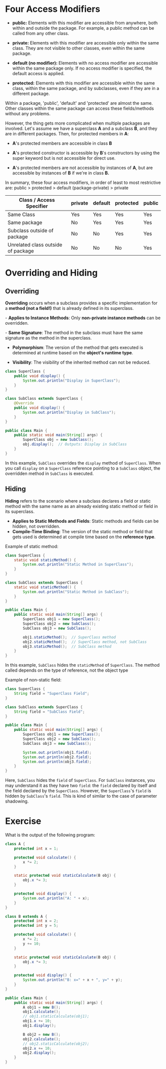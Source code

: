 # Four Access Modifiers

- **public:** Elements with this modifier are accessible from anywhere, both within and outside the package. For example, a public method can be called from any other class.
    
- **private:** Elements with this modifier are accessible only within the same class. They are not visible to other classes, even within the same package.
    
- **default (no modifier):** Elements with no access modifier are accessible within the same package only. If no access modifier is specified, the default access is applied.
    
- **protected:** Elements with this modifier are accessible within the same class, within the same package, and by subclasses, even if they are in a different package.
    

Within a package, 'public', 'default' and 'protected' are almost the same. Other classes within the same package can access these fields/methods without any problems.

However, the thing gets more complicated when multiple packages are involved. Let's assume we have a superclass **A** and a subclass **B**, and they are in different packages. Then, for protected members in **A**:

- **A**'s protected members are accessible in class **B**
    
- **A**'s protected constructor is accessible by **B**'s constructors by using the super keyword but is not accessible for direct use.
    
- **A**'s protected members are not accessible by instances of **A**, but are accessible by instances of **B** if we're in class **B.**
    

In summary, these four access modifiers, in order of least to most restrictive are: public > protected > default (package-private) > private

| Class / Access Specifier | private | default | protected | public |
| --- | --- | --- | --- | --- |
| Same Class | Yes | Yes | Yes | Yes |
| Same package | No  | Yes | Yes | Yes |
| Subclass outside of package | No  | No  | Yes | Yes |
| Unrelated class outside of package | No  | No  | No  | Yes |

# Overriding and Hiding

## Overriding

**Overriding** occurs when a subclass provides a specific implementation for a **method (not a field!)** that is already defined in its superclass.

- **Applies to Instance Methods**: Only **non-private instance methods** can be overridden.

- **Same Signature**: The method in the subclass must have the same signature as the method in the superclass.

- **Polymorphism**: The version of the method that gets executed is determined at runtime based on the **object's runtime type**.

- **Visibility**: The visibility of the inherited method can not be reduced.

```Java
class SuperClass {
    public void display() {
        System.out.println("Display in SuperClass");
    }
}

class SubClass extends SuperClass {
    @Override
    public void display() {
        System.out.println("Display in SubClass");
    }
}

public class Main {
    public static void main(String[] args) {
        SuperClass obj = new SubClass();
        obj.display();  // Outputs: Display in SubClass
    }
}
```

In this example, `SubClass` overrides the `display` method of `SuperClass`. When you call `display` on a `SuperClass` reference pointing to a `SubClass` object, the overridden method in `SubClass` is executed.

## Hiding

**Hiding** refers to the scenario where a subclass declares a field or static method with the same name as an already existing static method or field in its superclass.

- **Applies to Static Methods and Fields**: Static methods and fields can be hidden, not overridden.
- **Compile-Time Binding**: The version of the static method or field that gets used is determined at compile time based on the **reference type**.

Example of static method:

```Java
class SuperClass {
    static void staticMethod() {
        System.out.println("Static Method in SuperClass");
    }
}

class SubClass extends SuperClass {
    static void staticMethod() {
        System.out.println("Static Method in SubClass");
    }
}

public class Main {
    public static void main(String[] args) {
        SuperClass obj1 = new SuperClass();
        SuperClass obj2 = new SubClass();
        SubClass obj3 = new SubClass();

        obj1.staticMethod();  // SuperClass method
        obj2.staticMethod();  // SuperClass method, not SubClass
        obj3.staticMethod();  // SubClass method
    }
}
```

In this example, `SubClass` hides the `staticMethod` of `SuperClass`. The method called depends on the type of reference, not the object type

Example of non-static field:

```Java
class SuperClass {
    String field = "SuperClass Field";
}

class SubClass extends SuperClass {
    String field = "SubClass Field";
}

public class Main {
    public static void main(String[] args) {
        SuperClass obj1 = new SuperClass();
        SuperClass obj2 = new SubClass();
        SubClass obj3 = new SubClass();

        System.out.println(obj1.field);  
        System.out.println(obj2.field);
        System.out.println(obj3.field);
    }
}
```

Here, `SubClass` hides the `field` of `SuperClass`. For `SubClass` instances, you may understand it as they have two `field`: the `field` declared by itself and the field declared by the `SuperClass`. However, the `SuperClass`'s `field` is hidden by `SubClass`'s `field`. This is kind of similar to the case of parameter shadowing.

# Exercise

What is the output of the following program:

```Java
class A {
    protected int x = 1;

    protected void calculate() {
        x *= 2;
    }

    static protected void staticCalculate(B obj) {
        obj.x *= 3;
    }

    protected void display() {
        System.out.println("A: " + x);
    }
}

class B extends A {
    protected int x = 2;
    protected int y = 5;

    protected void calculate() {
        x *= 2;
        y += 10;
    }

    static protected void staticCalculate(B obj) {
        obj.x *= 3;
    }

    protected void display() {
        System.out.println("B: x=" + x + ", y=" + y);
    }
}

public class Main {
    public static void main(String[] args) {
        A obj1 = new B();
        obj1.calculate();
        // obj1.staticCalculate(obj1);
        obj1.x += 10;
        obj1.display();

        B obj2 = new B();
        obj2.calculate();
        // obj2.staticCalculate(obj2);
        obj2.x += 10;
        obj2.display();
    }
}
```